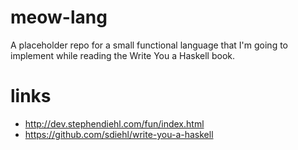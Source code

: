 # meow-lang

A placeholder repo for a small functional language that I'm going to implement while reading the Write You a Haskell book.

# links

* http://dev.stephendiehl.com/fun/index.html
* https://github.com/sdiehl/write-you-a-haskell
